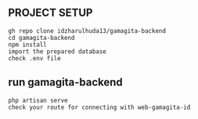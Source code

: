 ## PROJECT SETUP
```
gh repo clone idzharulhuda13/gamagita-backend
cd gamagita-backend
npm install
import the prepared database
check .env file
```
## run gamagita-backend
```
php artisan serve
check your route for connecting with web-gamagita-id
```
